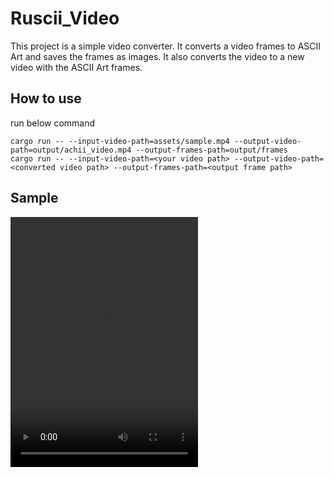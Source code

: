 # Ruscii_Video

This project is a simple video converter. It converts a video frames to ASCII Art and saves the frames as images. It also converts the video to a new video with the ASCII Art frames.

## How to use

run below command

```
cargo run -- --input-video-path=assets/sample.mp4 --output-video-path=output/achii_video.mp4 --output-frames-path=output/frames
cargo run -- --input-video-path=<your video path> --output-video-path=<converted video path> --output-frames-path=<output frame path>
```

## Sample

<video src="./output/ascii_video.mp4" width="300" height="400" controls>
